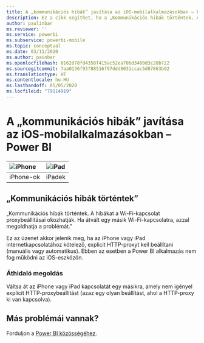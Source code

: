 ```yaml
---
title: A „kommunikációs hibák” javítása az iOS-mobilalkalmazásokban – Power BI
description: Ez a cikk segíthet, ha a „Kommunikációs hibák történtek. A hibákat a Wi-Fi-kapcsolat proxybeállításai okozhatják.” üzenet jelenik meg.
author: paulinbar
ms.reviewer: ''
ms.service: powerbi
ms.subservice: powerbi-mobile
ms.topic: conceptual
ms.date: 03/11/2020
ms.author: painbar
ms.openlocfilehash: 0162d78fd4358f415ac52ea70bd3460d3c28b722
ms.sourcegitcommit: 7aa0136f93f88516f97ddd8031ccac5d07863b92
ms.translationtype: HT
ms.contentlocale: hu-HU
ms.lasthandoff: 05/05/2020
ms.locfileid: "79114919"
---
```

# <a name="fixing-communication-failures-in-ios-mobile-apps---power-bi"></a>A „kommunikációs hibák” javítása az iOS-mobilalkalmazásokban – Power BI

| ![iPhone](./media/mobile-known-issues-with-the-iphone-app/iphone-logo-50-px.png) | ![iPad](./media/mobile-known-issues-with-the-iphone-app/ipad-logo-50-px.png) |
|:--- |:--- |
| iPhone-ok |iPadek |

## <a name="we-encountered-communication-failures"></a>„Kommunikációs hibák történtek”
„Kommunikációs hibák történtek. A hibákat a Wi-Fi-kapcsolat proxybeállításai okozhatják. Ha átvált egy másik Wi-Fi-kapcsolatra, azzal megoldhatja a problémát.”

Ez az üzenet akkor jelenik meg, ha az iPhone vagy iPad internetkapcsolatához kötelező, explicit HTTP-proxyt kell beállítani (manuális vagy automatikus). Ebben az esetben a Power BI alkalmazás nem fog működni az iOS-eszközön.

### <a name="workaround"></a>Áthidaló megoldás
Váltsa át az iPhone vagy iPad kapcsolatát egy másikra, amely nem igényel explicit HTTP-proxybeállítást (azaz egy olyan beállítást, ahol a HTTP-proxy ki van kapcsolva).

## <a name="other-issues"></a>Más problémái vannak?
Forduljon a [Power BI közösségéhez](https://community.powerbi.com/).


